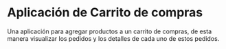 
# Aplicación de Carrito de compras

Una aplicación para agregar productos a un carrito de compras, de esta manera visualizar los pedidos y los detalles de cada uno de estos pedidos.


